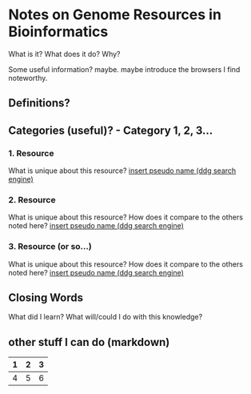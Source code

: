 # Notes on Genome Resources in Bioinformatics

What is it? What does it do? Why?

Some useful information? maybe. maybe introduce the browsers I find noteworthy.

## Definitions?

## Categories (useful)? - Category 1, 2, 3...

### 1. Resource
What is unique about this resource?
[insert pseudo name (ddg search engine)](www.duckduckgo.com)

### 2. Resource
What is unique about this resource? How does it compare to the others noted here?
[insert pseudo name (ddg search engine)](www.duckduckgo.com)

### 3. Resource (or so...)

What is unique about this resource? How does it compare to the others noted here?
[insert pseudo name (ddg search engine)](www.duckduckgo.com)

## Closing Words
What did I learn? What will/could I do with this knowledge?

## other stuff I can do (markdown)
1 | 2 | 3
--- | --- | ---
4 | 5 | 6
